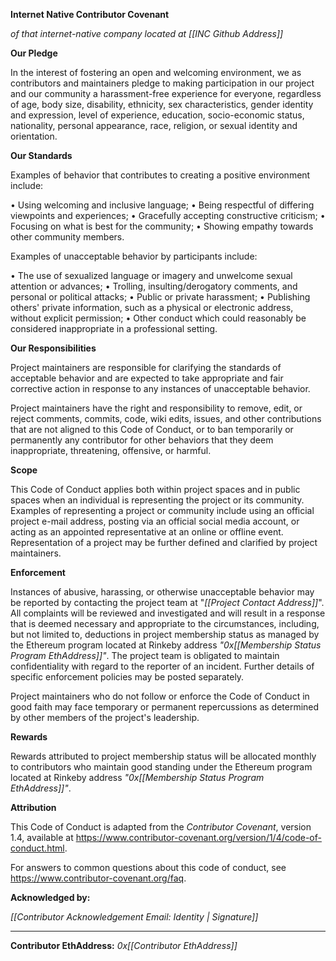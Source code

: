 **Internet Native Contributor Covenant**

*of that internet-native company located at [[INC Github Address]]*

**Our Pledge**

In the interest of fostering an open and welcoming environment, we as contributors and maintainers pledge to making participation in our project and our community a harassment-free experience for everyone, regardless of age, body size, disability, ethnicity, sex characteristics, gender identity and expression, level of experience, education, socio-economic status, nationality, personal appearance, race, religion, or sexual identity and orientation.

**Our Standards**

Examples of behavior that contributes to creating a positive environment include:

• Using welcoming and inclusive language;
• Being respectful of differing viewpoints and experiences;
• Gracefully accepting constructive criticism;
• Focusing on what is best for the community;
• Showing empathy towards other community members.

Examples of unacceptable behavior by participants include:

• The use of sexualized language or imagery and unwelcome sexual attention or advances;
• Trolling, insulting/derogatory comments, and personal or political attacks;
• Public or private harassment;
• Publishing others' private information, such as a physical or electronic address, without explicit permission;
• Other conduct which could reasonably be considered inappropriate in a professional setting. 

**Our Responsibilities**

Project maintainers are responsible for clarifying the standards of acceptable behavior and are expected to take appropriate and fair corrective action in response to any instances of unacceptable behavior.

Project maintainers have the right and responsibility to remove, edit, or reject comments, commits, code, wiki edits, issues, and other contributions that are not aligned to this Code of Conduct, or to ban temporarily or permanently any contributor for other behaviors that they deem inappropriate, threatening, offensive, or harmful.

**Scope**

This Code of Conduct applies both within project spaces and in public spaces when an individual is representing the project or its community. Examples of representing a project or community include using an official project e-mail address, posting via an official social media account, or acting as an appointed representative at an online or offline event. Representation of a project may be further defined and clarified by project maintainers.

**Enforcement**

Instances of abusive, harassing, or otherwise unacceptable behavior may be reported by contacting the project team at "*[[Project Contact Address]]*". All complaints will be reviewed and investigated and will result in a response that is deemed necessary and appropriate to the circumstances, including, but not limited to, deductions in project membership status as managed by the Ethereum program located at Rinkeby address *"0x[[Membership Status Program EthAddress]]"*. The project team is obligated to maintain confidentiality with regard to the reporter of an incident. Further details of specific enforcement policies may be posted separately.

Project maintainers who do not follow or enforce the Code of Conduct in good faith may face temporary or permanent repercussions as determined by other members of the project's leadership.

**Rewards**

Rewards attributed to project membership status will be allocated monthly to contributors who maintain good standing under the Ethereum program located at Rinkeby address *"0x[[Membership Status Program EthAddress]]"*.

**Attribution**

This Code of Conduct is adapted from the *Contributor Covenant*, version 1.4, available at https://www.contributor-covenant.org/version/1/4/code-of-conduct.html.

For answers to common questions about this code of conduct, see https://www.contributor-covenant.org/faq. 


**Acknowledged by:**

*[[Contributor Acknowledgement Email: Identity | Signature]]*
_______________________
**Contributor EthAddress:** *0x[[Contributor EthAddress]]*
